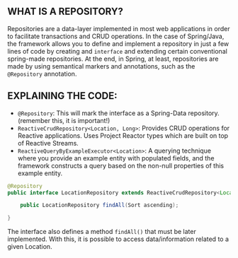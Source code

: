 ## WHAT IS A REPOSITORY?

Repositories are a data-layer implemented in most web applications in order to facilitate transactions and CRUD operations. In the case of Spring/Java, the framework allows you to define and implement a repository in just a few lines of code by creating and `interface` and extending certain conventional spring-made repositories. At the end, in Spring, at least, repositories are made by using semantical markers and annotations, such as the `@Repository` annotation.

## EXPLAINING THE CODE:

- `@Repository`: This will mark the interface as a Spring-Data repository. (remember this, it is important!)
- `ReactiveCrudRepository<Location, Long>`: Provides CRUD operations for Reactive applications. Uses Project Reactor types which are built on top of Reactive Streams.
- `ReactiveQueryByExampleExecutor<Location>`: A querying technique where you provide an example entity with populated fields, and the framework constructs a query based on the non-null properties of this example entity. 


```java
@Repository
public interface LocationRepository extends ReactiveCrudRepository<Location, Long>, ReactiveQueryByExampleExecutor<Location> {

    public LocationRepository findAll(Sort ascending);

}
```

The interface also defines a method `findAll()` that must be later implemented. With this, it is possible to access data/information related to a given Location. 